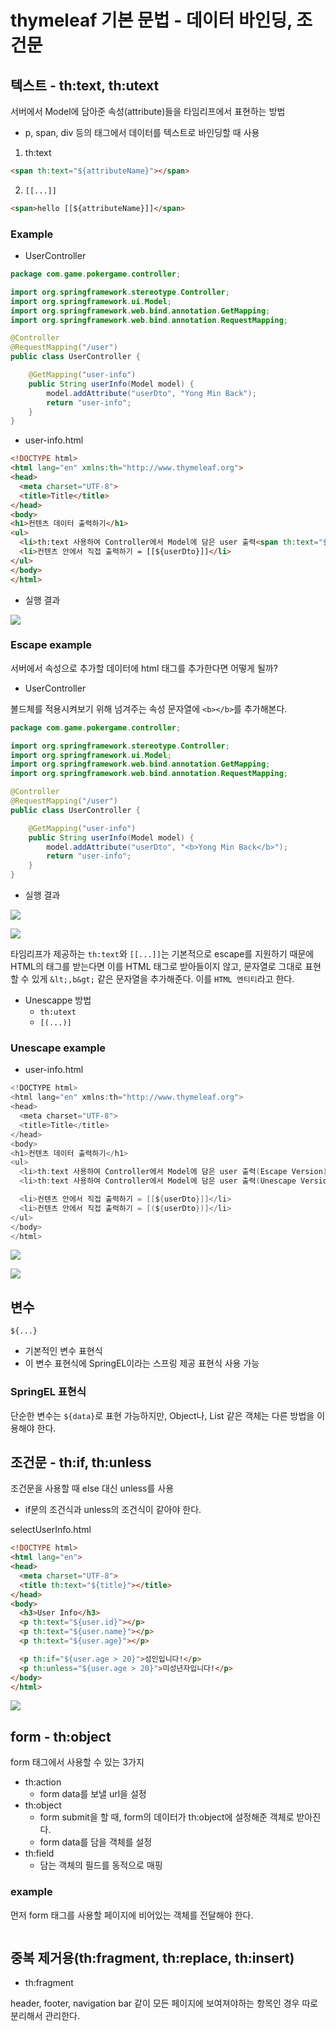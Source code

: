 # thymeleaf 기본 문법 - 데이터 바인딩, 조건문

## 텍스트 - th:text, th:utext

서버에서 Model에 담아준 속성(attribute)들을 타임리프에서 표현하는 방법

- p, span, div 등의 태그에서 데이터를 텍스트로 바인딩할 때 사용

1. th:text

```html
<span th:text="${attributeName}"></span>
```

2. `[[...]]`

```html
<span>hello [[${attributeName}]]</span>
```

### Example

- UserController

```java
package com.game.pokergame.controller;

import org.springframework.stereotype.Controller;
import org.springframework.ui.Model;
import org.springframework.web.bind.annotation.GetMapping;
import org.springframework.web.bind.annotation.RequestMapping;

@Controller
@RequestMapping("/user")
public class UserController {

    @GetMapping("user-info")
    public String userInfo(Model model) {
        model.addAttribute("userDto", "Yong Min Back");
        return "user-info";
    }
}
```

- user-info.html

```html
<!DOCTYPE html>
<html lang="en" xmlns:th="http://www.thymeleaf.org">
<head>
  <meta charset="UTF-8">
  <title>Title</title>
</head>
<body>
<h1>컨텐츠 데이터 출력하기</h1>
<ul>
  <li>th:text 사용하여 Controller에서 Model에 담은 user 출력<span th:text="${userDto}"></span></li>
  <li>컨텐츠 안에서 직접 출력하기 = [[${userDto}]]</li>
</ul>
</body>
</html>  
```

- 실행 결과

![](img/2022-12-03-15-42-28.png)

### Escape example

서버에서 속성으로 추가할 데이터에 html 태그를 추가한다면 어떻게 될까?

- UserController

볼드체를 적용시켜보기 위해 넘겨주는 속성 문자열에 `<b></b>`를 추가해본다.

```java
package com.game.pokergame.controller;

import org.springframework.stereotype.Controller;
import org.springframework.ui.Model;
import org.springframework.web.bind.annotation.GetMapping;
import org.springframework.web.bind.annotation.RequestMapping;

@Controller
@RequestMapping("/user")
public class UserController {

    @GetMapping("user-info")
    public String userInfo(Model model) {
        model.addAttribute("userDto", "<b>Yong Min Back</b>");
        return "user-info";
    }
}
```

- 실행 결과

![](img/2022-12-03-15-49-11.png)

![](img/2022-12-03-15-49-27.png)

타임리프가 제공하는 `th:text`와 `[[...]]`는 기본적으로 escape를 지원하기 때문에 HTML의 태그를 받는다면 이를 HTML 태그로 받아들이지 않고, 문자열로 그대로 표현할 수 있게 `&lt;,b&gt;` 같은 문자열을 추가해준다. 이를 `HTML 엔티티`라고 한다.

- Unescappe 방법
  - `th:utext`
  - `[(...)]`

### Unescape example

- user-info.html

```java
<!DOCTYPE html>
<html lang="en" xmlns:th="http://www.thymeleaf.org">
<head>
  <meta charset="UTF-8">
  <title>Title</title>
</head>
<body>
<h1>컨텐츠 데이터 출력하기</h1>
<ul>
  <li>th:text 사용하여 Controller에서 Model에 담은 user 출력(Escape Version)<span th:text="${userDto}"></span></li>
  <li>th:text 사용하여 Controller에서 Model에 담은 user 출력(Unescape Version)<span th:utext="${userDto}"></span></li>

  <li>컨텐츠 안에서 직접 출력하기 = [[${userDto}]]</li>
  <li>컨텐츠 안에서 직접 출력하기 = [(${userDto})]</li>
</ul>
</body>
</html>
```

![](img/2022-12-03-15-55-04.png)

![](img/2022-12-03-15-55-31.png)


## 변수

`${...}`
- 기본적인 변수 표현식
- 이 변수 표현식에 SpringEL이라는 스프링 제공 표현식 사용 가능


### SpringEL 표현식

단순한 변수는 `${data}`로 표현 가능하지만, Object나, List 같은 객체는 다른 방법을 이용해야 한다.





## 조건문 - th:if, th:unless

조건문을 사용할 때 else 대신 unless를 사용

- if문의 조건식과 unless의 조건식이 같아야 한다.

selectUserInfo.html

```html
<!DOCTYPE html>
<html lang="en">
<head>
  <meta charset="UTF-8">
  <title th:text="${title}"></title>
</head>
<body>
  <h3>User Info</h3>
  <p th:text="${user.id}"></p>
  <p th:text="${user.name}"></p>
  <p th:text="${user.age}"></p>

  <p th:if="${user.age > 20}">성인입니다!</p>
  <p th:unless="${user.age > 20}">미성년자입니다!</p>
</body>
</html>
```

![](img/2022-11-25-22-04-34.png)

## form - th:object

form 태그에서 사용할 수 있는 3가지

- th:action
  - form data를 보낼 url을 설정
- th:object
  - form submit을 할 때, form의 데이터가 th:object에 설정해준 객체로 받아진다.
  - form data를 담을 객체를 설정
- th:field
  - 담는 객체의 필드를 동적으로 매핑

### example

먼저 form 태그를 사용할 페이지에 비어있는 객체를 전달해야 한다.

```java

```

## 중복 제거용(th:fragment, th:replace, th:insert)

- th:fragment

header, footer, navigation bar 같이 모든 페이지에 보여져야하는 항목인 경우 따로 분리해서 관리한다.

